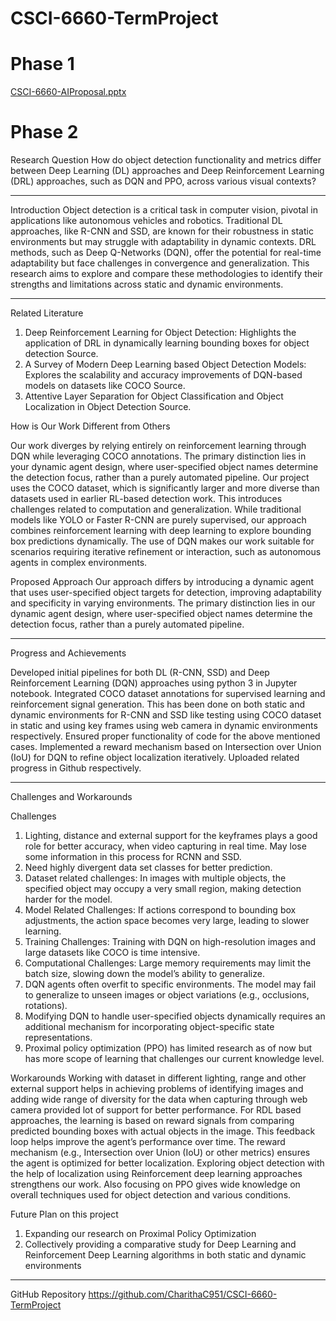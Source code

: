 # CSCI-6660-TermProject
# Phase 1
[CSCI-6660-AIProposal.pptx](https://github.com/user-attachments/files/17878723/CSCI-6660-AIProposal.pptx)
# Phase 2
Research Question
How do object detection functionality and metrics differ between Deep Learning (DL) approaches and Deep Reinforcement Learning (DRL) approaches, such as DQN and PPO, across various visual contexts? 
________________________________________
Introduction
Object detection is a critical task in computer vision, pivotal in applications like autonomous vehicles and robotics. Traditional DL approaches, like R-CNN and SSD, are known for their robustness in static environments but may struggle with adaptability in dynamic contexts. DRL methods, such as Deep Q-Networks (DQN), offer the potential for real-time adaptability but face challenges in convergence and generalization. This research aims to explore and compare these methodologies to identify their strengths and limitations across static and dynamic environments.
________________________________________
Related Literature
1.	Deep Reinforcement Learning for Object Detection: Highlights the application of DRL in dynamically learning bounding boxes for object detection Source.
2.	A Survey of Modern Deep Learning based Object Detection Models: Explores the scalability and accuracy improvements of DQN-based models on datasets like COCO Source.
3.	Attentive Layer Separation for Object Classification and Object Localization in Object Detection Source.
   
How is Our Work Different from Others

Our work diverges by relying entirely on reinforcement learning through DQN while leveraging COCO annotations. The primary distinction lies in your dynamic agent design, where user-specified object names determine the detection focus, rather than a purely automated pipeline. Our project uses the COCO dataset, which is significantly larger and more diverse than datasets used in earlier RL-based detection work. This introduces challenges related to computation and generalization. While traditional models like YOLO or Faster R-CNN are purely supervised, our approach combines reinforcement learning with deep learning to explore bounding box predictions dynamically. The use of DQN makes our work suitable for scenarios requiring iterative refinement or interaction, such as autonomous agents in complex environments.
	
Proposed Approach
Our approach differs by introducing a dynamic agent that uses user-specified object targets for detection, improving adaptability and specificity in varying environments. The primary distinction lies in our dynamic agent design, where user-specified object names determine the detection focus, rather than a purely automated pipeline.
________________________________________
Progress and Achievements

Developed initial pipelines for both DL (R-CNN, SSD) and Deep Reinforcement Learning (DQN) approaches using python 3 in Jupyter notebook.
Integrated COCO dataset annotations for supervised learning and reinforcement signal generation.
This has been done on both static and dynamic environments for R-CNN and SSD like testing using  COCO dataset in static and using key frames using web camera in dynamic environments respectively.
Ensured proper functionality of code for the above mentioned cases.
Implemented a reward mechanism based on Intersection over Union (IoU) for DQN to refine object localization iteratively.
Uploaded related progress in Github respectively.
________________________________________
Challenges and Workarounds

Challenges
1.	Lighting, distance and external support for the keyframes plays a good role for better accuracy, when video capturing in real time. May lose some information in this process for RCNN and SSD.
2.	Need highly divergent data set classes for better prediction.
3.	Dataset related challenges: In images with multiple objects, the specified object may occupy a very small region, making detection harder for the model.
4.	Model Related Challenges: If actions correspond to bounding box adjustments, the action space becomes very large, leading to slower learning.
5.	Training Challenges: Training with DQN on high-resolution images and large datasets like COCO is time intensive.
6.	Computational Challenges: Large memory requirements may limit the batch size, slowing down the model’s ability to generalize.
7.	DQN agents often overfit to specific environments. The model may fail to generalize to unseen images or object variations (e.g., occlusions, rotations).
8.	Modifying DQN to handle user-specified objects dynamically requires an additional mechanism for incorporating object-specific state representations.
9.	Proximal policy optimization (PPO) has limited research as of now but has more scope of learning that challenges our current knowledge level.

Workarounds
Working with dataset in different lighting, range and other external support helps in achieving problems of identifying images and adding wide range of diversity for the data when capturing through web camera provided lot of support for better performance. For RDL based approaches, the learning is based on reward signals from comparing predicted bounding boxes with actual objects in the image. This feedback loop helps improve the agent’s performance over time. The reward mechanism (e.g., Intersection over Union (IoU) or other metrics) ensures the agent is optimized for better localization. Exploring object detection with the help of localization using Reinforcement deep learning approaches strengthens our work. Also focusing on PPO gives wide knowledge on overall techniques used for object detection and various conditions.

Future Plan on this project
1.	Expanding our research on Proximal Policy Optimization
2.	Collectively providing a comparative study for Deep Learning and Reinforcement Deep Learning algorithms in both static and dynamic environments
________________________________________
GitHub Repository
https://github.com/CharithaC951/CSCI-6660-TermProject

